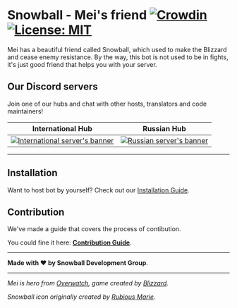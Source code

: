 # Snowball - Mei's friend [![Crowdin](https://d322cqt584bo4o.cloudfront.net/snowball-bot/localized.svg)](https://crowdin.com/project/snowball-bot) [![License: MIT](https://img.shields.io/badge/license-MIT-green.svg)](LICENSE)

Mei has a beautiful friend called Snowball, which used to make the Blizzard and cease enemy resistance. By the way, this bot is not used to be in fights, it's just good friend that helps you with your server.

## Our Discord servers

Join one of our hubs and chat with other hosts, translators and code maintainers!

| International Hub | Russian Hub |
|:---:|:---:|
| [![International server's banner](https://discordapp.com/api/guilds/343298261244968960/embed.png?style=banner3)](https://s.dafri.top/sb_isrv) | [![Russian server's banner](https://discordapp.com/api/guilds/331101356205015041/embed.png?style=banner3)](https://s.dafri.top/sb_srv) |

---

## Installation

Want to host bot by yourself? Check out our [Installation Guide](./docs/INSTALLATION.md).

## Contribution

We've made a guide that covers the process of contibution.

You could fine it here: **[Contribution Guide](./CONTRIBUTION.md)**.

---

**Made with ❤️ by Snowball Development Group**.

---

*Mei is hero from [Overwatch](https://playoverwatch.com/), game created by [Blizzard](https://blizzard.com)*.

*Snowball icon originally created by [Rubious Marie](http://rubiousmarie.tumblr.com/).*
